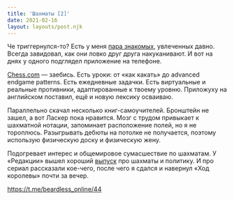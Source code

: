 ```yaml
---
title: 'Шахматы [2]'
date: 2021-02-16
layout: layouts/post.njk
---
```


Че триггернулся-то? Есть у меня [пара знакомых](https://i.imgur.com/Rn8QKKP.jpg), увлеченных давно. Всегда завидовал, как они ловко друг друга накуканивают. И вот на днях у одного подглядел приложение на телефоне.

[Chess.com](http://chess.com/ru) — заебись. Есть уроки: от «как какать» до advanced endgame patterns. Есть ежедневные задачки. Есть виртуальные и реальные противники, адаптированные к твоему уровню. Приложуху на английском поставил, ещё и новую лексику осваиваю.

Параллельно скачал несколько книг-самоучителей. Бронштейн не зашел, а вот Ласкер пока нравится. Мозг с трудом привыкает к шахматной нотации, запоминает расположение полей, но я не тороплюсь. Разыгрывать дебюты на потолке не получается, поэтому использую физическую доску и физическую жену.

Подогревает интерес и общемировое сумасшествие по шахматам. У «Редакции» вышел хороший [выпуск](https://www.youtube.com/watch?v=7ZIKQtNc7YM) про шахматы и политику. И про сериал рассказали кое-чего, после чего я сдался и навернул «Ход королевы» почти за вечер.

https://t.me/beardless_online/44
